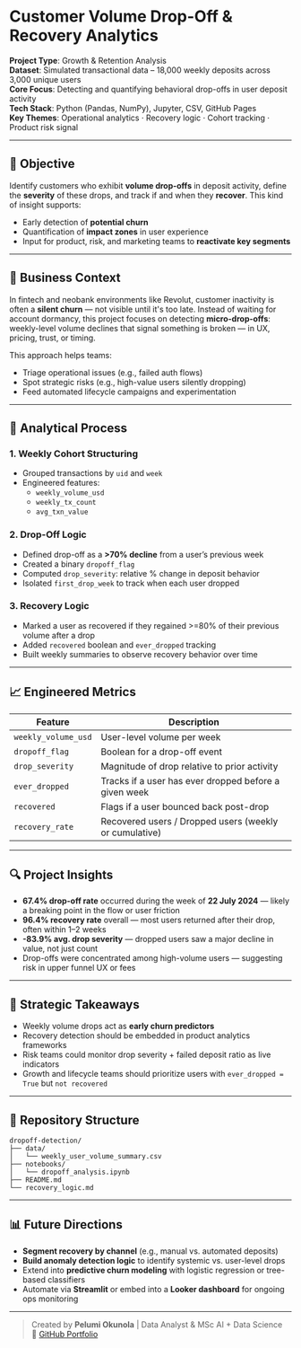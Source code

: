 
# Customer Volume Drop-Off & Recovery Analytics

**Project Type**: Growth & Retention Analysis  
**Dataset**: Simulated transactional data – 18,000 weekly deposits across 3,000 unique users  
**Core Focus**: Detecting and quantifying behavioral drop-offs in user deposit activity  
**Tech Stack**: Python (Pandas, NumPy), Jupyter, CSV, GitHub Pages  
**Key Themes**: Operational analytics · Recovery logic · Cohort tracking · Product risk signal  

---

## 🚀 Objective

Identify customers who exhibit **volume drop-offs** in deposit activity, define the **severity** of these drops, and track if and when they **recover**. This kind of insight supports:

- Early detection of **potential churn**
- Quantification of **impact zones** in user experience
- Input for product, risk, and marketing teams to **reactivate key segments**

---

## 🧠 Business Context

In fintech and neobank environments like Revolut, customer inactivity is often a **silent churn** — not visible until it's too late. Instead of waiting for account dormancy, this project focuses on detecting **micro-drop-offs**: weekly-level volume declines that signal something is broken — in UX, pricing, trust, or timing.

This approach helps teams:

- Triage operational issues (e.g., failed auth flows)
- Spot strategic risks (e.g., high-value users silently dropping)
- Feed automated lifecycle campaigns and experimentation

---

## 🧪 Analytical Process

### 1. **Weekly Cohort Structuring**
- Grouped transactions by `uid` and `week`
- Engineered features:
  - `weekly_volume_usd`
  - `weekly_tx_count`
  - `avg_txn_value`

### 2. **Drop-Off Logic**
- Defined drop-off as a **>70% decline** from a user’s previous week
- Created a binary `dropoff_flag`
- Computed `drop_severity`: relative % change in deposit behavior
- Isolated `first_drop_week` to track when each user dropped

### 3. **Recovery Logic**
- Marked a user as recovered if they regained >=80% of their previous volume after a drop
- Added `recovered` boolean and `ever_dropped` tracking
- Built weekly summaries to observe recovery behavior over time

---

## 📈 Engineered Metrics

| Feature              | Description |
|----------------------|-------------|
| `weekly_volume_usd`  | User-level volume per week |
| `dropoff_flag`       | Boolean for a drop-off event |
| `drop_severity`      | Magnitude of drop relative to prior activity |
| `ever_dropped`       | Tracks if a user has ever dropped before a given week |
| `recovered`          | Flags if a user bounced back post-drop |
| `recovery_rate`      | Recovered users / Dropped users (weekly or cumulative) |

---

## 🔍 Project Insights

- **67.4% drop-off rate** occurred during the week of **22 July 2024** — likely a breaking point in the flow or user friction
- **96.4% recovery rate** overall — most users returned after their drop, often within 1–2 weeks
- **-83.9% avg. drop severity** — dropped users saw a major decline in value, not just count
- Drop-offs were concentrated among high-volume users — suggesting risk in upper funnel UX or fees

---

## 💼 Strategic Takeaways

- Weekly volume drops act as **early churn predictors**
- Recovery detection should be embedded in product analytics frameworks
- Risk teams could monitor drop severity + failed deposit ratio as live indicators
- Growth and lifecycle teams should prioritize users with `ever_dropped = True` but `not recovered`

---

## 📁 Repository Structure

```
dropoff-detection/
├── data/
│   └── weekly_user_volume_summary.csv
├── notebooks/
│   └── dropoff_analysis.ipynb
├── README.md
└── recovery_logic.md
```

---

## 📊 Future Directions

- **Segment recovery by channel** (e.g., manual vs. automated deposits)
- **Build anomaly detection logic** to identify systemic vs. user-level drops
- Extend into **predictive churn modeling** with logistic regression or tree-based classifiers
- Automate via **Streamlit** or embed into a **Looker dashboard** for ongoing ops monitoring

---

> Created by **Pelumi Okunola** | Data Analyst & MSc AI + Data Science  
> 📍 [GitHub Portfolio](https://qkpesko.github.io/data_projects/)

